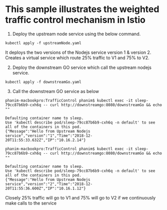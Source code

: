 # This sample illustrates the weighted traffic control mechanism in Istio

1. Deploy the upstream node service using the below command.
```
kubectl apply -f upstreamNode.yaml
```
It deploys the two versions of the Nodejs service version 1 & version 2. 
Creates a virtual service which route 25% traffic to V1 and 75% to V2.

2. Deploy the downstream GO service which call the upstream nodejs service.
```
kubectl apply -f downstreamGo.yaml
```

3. Call the downstream GO service as below
```
phanim-macbookpro:TrafficControl phanim$ kubectl exec -it sleep-79cc87b6b9-cxh6q -- curl http://downstreamgo:8080/downstreamGo && echo ""

Defaulting container name to sleep.
Use 'kubectl describe pod/sleep-79cc87b6b9-cxh6q -n default' to see all of the containers in this pod.
{"Message":"Hello from Upstream Nodejs service","version":"1","Time":"2018-12-20T11:55:33.632Z","IP":"10.16.2.14"}

phanim-macbookpro:TrafficControl phanim$ kubectl exec -it sleep-79cc87b6b9-cxh6q -- curl http://downstreamgo:8080/downstreamGo && echo ""

Defaulting container name to sleep.
Use 'kubectl describe pod/sleep-79cc87b6b9-cxh6q -n default' to see all of the containers in this pod.
{"Message":"Hello from Upstream Nodejs service","version":"2","Time":"2018-12-20T11:55:36.600Z","IP":"10.16.1.12"}
```
Closely 25% traffic will go to V1 and 75% will go to V2 if we continuously make calls to the service 

